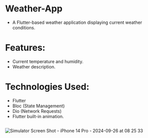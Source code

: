 # Weather-App

 - A Flutter-based weather application displaying current weather conditions.

#

# Features:

 - Current temperature and humidity. 
 - Weather description.

#

# Technologies Used:

 - Flutter 
 - Bloc (State Management)
 - Dio (Network Requests)
 - Flutter built-in animation.


##
![Simulator Screen Shot - iPhone 14 Pro - 2024-09-26 at 08 25 33](https://github.com/user-attachments/assets/d8422014-59f6-4a1d-a07b-ca678d47519b)
